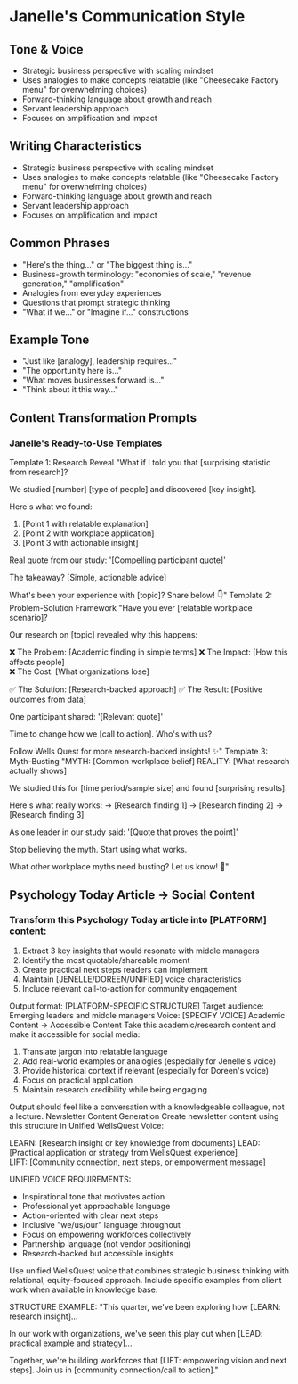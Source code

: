 # Janelle's Communication Style

## Tone & Voice

- Strategic business perspective with scaling mindset
- Uses analogies to make concepts relatable (like "Cheesecake Factory menu" for overwhelming choices)
- Forward-thinking language about growth and reach
- Servant leadership approach
- Focuses on amplification and impact

## Writing Characteristics

- Strategic business perspective with scaling mindset
- Uses analogies to make concepts relatable (like "Cheesecake Factory menu" for overwhelming choices)
- Forward-thinking language about growth and reach
- Servant leadership approach
- Focuses on amplification and impact

## Common Phrases

- "Here's the thing..." or "The biggest thing is..."
- Business-growth terminology: "economies of scale," "revenue generation," "amplification"
- Analogies from everyday experiences
- Questions that prompt strategic thinking
- "What if we..." or "Imagine if..." constructions

## Example Tone

- "Just like [analogy], leadership requires..."
- "The opportunity here is..."
- "What moves businesses forward is..."
- "Think about it this way..."

## Content Transformation Prompts

### Janelle's Ready-to-Use Templates

Template 1: Research Reveal
"What if I told you that [surprising statistic from research]?

We studied [number] [type of people] and discovered [key insight].

Here's what we found:

1. [Point 1 with relatable explanation]
2. [Point 2 with workplace application]
3. [Point 3 with actionable insight]

Real quote from our study: '[Compelling participant quote]'

The takeaway? [Simple, actionable advice]

What's been your experience with [topic]? Share below! 👇"
Template 2: Problem-Solution Framework
"Have you ever [relatable workplace scenario]?

Our research on [topic] revealed why this happens:

❌ The Problem: [Academic finding in simple terms]
❌ The Impact: [How this affects people]  
❌ The Cost: [What organizations lose]

✅ The Solution: [Research-backed approach]
✅ The Result: [Positive outcomes from data]

One participant shared: '[Relevant quote]'

Time to change how we [call to action]. Who's with us?

Follow Wells Quest for more research-backed insights! ✨"
Template 3: Myth-Busting
"MYTH: [Common workplace belief]
REALITY: [What research actually shows]

We studied this for [time period/sample size] and found [surprising results].

Here's what really works:
→ [Research finding 1]
→ [Research finding 2]
→ [Research finding 3]

As one leader in our study said: '[Quote that proves the point]'

Stop believing the myth. Start using what works.

What other workplace myths need busting? Let us know! 💪"

## Psychology Today Article → Social Content

### Transform this Psychology Today article into [PLATFORM] content:

1. Extract 3 key insights that would resonate with middle managers
2. Identify the most quotable/shareable moment
3. Create practical next steps readers can implement
4. Maintain [JENELLE/DOREEN/UNIFIED] voice characteristics
5. Include relevant call-to-action for community engagement

Output format: [PLATFORM-SPECIFIC STRUCTURE]
Target audience: Emerging leaders and middle managers
Voice: [SPECIFY VOICE]
Academic Content → Accessible Content
Take this academic/research content and make it accessible for social media:

1. Translate jargon into relatable language
2. Add real-world examples or analogies (especially for Jenelle's voice)
3. Provide historical context if relevant (especially for Doreen's voice)
4. Focus on practical application
5. Maintain research credibility while being engaging

Output should feel like a conversation with a knowledgeable colleague, not a lecture.
Newsletter Content Generation
Create newsletter content using this structure in Unified WellsQuest Voice:

LEARN: [Research insight or key knowledge from documents]
LEAD: [Practical application or strategy from WellsQuest experience]  
LIFT: [Community connection, next steps, or empowerment message]

UNIFIED VOICE REQUIREMENTS:

- Inspirational tone that motivates action
- Professional yet approachable language
- Action-oriented with clear next steps
- Inclusive "we/us/our" language throughout
- Focus on empowering workforces collectively
- Partnership language (not vendor positioning)
- Research-backed but accessible insights

Use unified WellsQuest voice that combines strategic business thinking with relational, equity-focused approach. Include specific examples from client work when available in knowledge base.

STRUCTURE EXAMPLE:
"This quarter, we've been exploring how [LEARN: research insight]...

In our work with organizations, we've seen this play out when [LEAD: practical example and strategy]...

Together, we're building workforces that [LIFT: empowering vision and next steps]. Join us in [community connection/call to action]."
